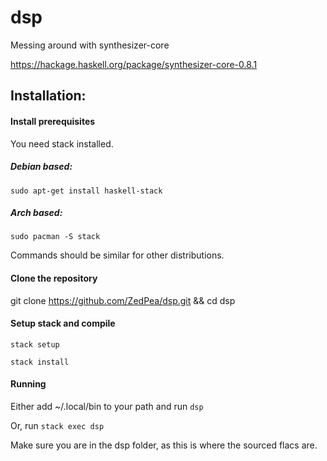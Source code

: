 # dsp
Messing around with synthesizer-core

https://hackage.haskell.org/package/synthesizer-core-0.8.1

## Installation:

#### Install prerequisites
You need stack installed.

##### Debian based:
`sudo apt-get install haskell-stack`

##### Arch based:
`sudo pacman -S stack`

Commands should be similar for other distributions.

#### Clone the repository
git clone https://github.com/ZedPea/dsp.git && cd dsp

#### Setup stack and compile

`stack setup`

`stack install`

#### Running

Either add ~/.local/bin to your path and run `dsp`

Or, run `stack exec dsp`

Make sure you are in the dsp folder, as this is where the sourced flacs are.
